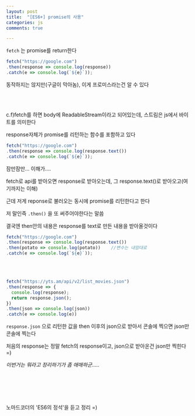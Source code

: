 ```yaml
---
layout: post
title:  "[ES6+] promise의 사용"
categories: js 
comments: true

---
```


`fetch` 는 promise를 return한다

~~~javascript
fetch("https://google.com")
.then(response => console.log(response))
.catch(e => console.log(`${e}`));
~~~

동작하지는 않지만(구글이 막아놈), 이게 프로미스라는건 알 수 있다

<br>

<br>

c.f)fetch를 하면 body에 ReadableStream이라고 되어있는데, 스트림은 js에서 바이트를 의미한다

response자체가 promise를 리턴하는 함수를 포함하고 있다

~~~javascript
fetch("https://google.com")
.then(response => console.log(response.text())
.catch(e => console.log(`${e}`));
~~~

잠만잠만... 이해가....

fetch로 api를 받아오면 response로 받아오는데, 그 response.text()로 받아오고(여기까지는 이해)

근데 저게 reponse로 불러오는 동시에 promise를 리턴한다고 한다

저 말인즉 `.then()` 을 또 써주어야한다는 말씀

결국엔 then안의 내용은 response를 text로 만든 내용을 받아올것이다

~~~javascript
fetch("https://google.com")
.then(response => console.log(response.text())
.then(potato => console.log(potato))	//변수는 내맘대로
.catch(e => console.log(`${e}`));
~~~

<br>

<br>

~~~javascript
fetch("https://yts.am/api/v2/list_movies.json")
.then(response => {
  console.log(response);
  return response.json();
})
.then(json => console.log(json))
.catch(e => console.log(e))
~~~

`response.json` 으로 리턴한 값을 then 이후의 json으로 받아서 콘솔에 찍으면 json만 콘솔에 찍는다

처음의 response는 정말 fetch의 response이고, json으로 받아온건 json만 찍힌다 =)

*이번거는 뭐라고 정리하기가 좀 애매하군.....*

<br>

<Br>

<br>

<Br>

노마드코더의 'ES6의 정석'을 듣고 정리 =)











